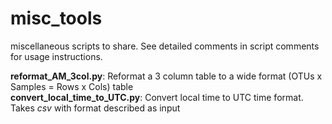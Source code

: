 # misc_tools
miscellaneous scripts to share.  See detailed comments in script comments for usage instructions.

**reformat_AM_3col.py**:  Reformat a 3 column table to a wide format (OTUs x Samples = Rows x Cols) table  
**convert_local_time_to_UTC.py**:  Convert local time to UTC time format.  Takes *csv* with format described as input
